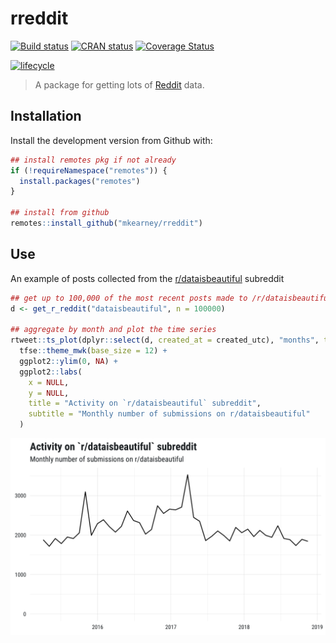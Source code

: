 
<!-- README.md is generated from README.Rmd. Please edit that file -->

# rreddit

[![Build
status](https://travis-ci.org/mkearney/rreddit.svg?branch=master)](https://travis-ci.org/mkearney/rreddit)
[![CRAN
status](https://www.r-pkg.org/badges/version/rreddit)](https://cran.r-project.org/package=rreddit)
[![Coverage
Status](https://codecov.io/gh/mkearney/rreddit/branch/master/graph/badge.svg)](https://codecov.io/gh/mkearney/rreddit?branch=master)

<!--#![Downloads](https://cranlogs.r-pkg.org/badges/rreddit)
#![Downloads](https://cranlogs.r-pkg.org/badges/grand-total/rreddit)-->

[![lifecycle](https://img.shields.io/badge/lifecycle-experimental-orange.svg)](https://www.tidyverse.org/lifecycle/#experimental)

> A package for getting lots of [Reddit](https://reddit.com) data.

## Installation

Install the development version from Github with:

``` r
## install remotes pkg if not already
if (!requireNamespace("remotes")) {
  install.packages("remotes")
}

## install from github
remotes::install_github("mkearney/rreddit")
```

## Use

An example of posts collected from the
[r/dataisbeautiful](https://reddit.com/r/dataisbeautiful) subreddit

``` r
## get up to 100,000 of the most recent posts made to /r/dataisbeautiful
d <- get_r_reddit("dataisbeautiful", n = 100000)

## aggregate by month and plot the time series
rtweet::ts_plot(dplyr::select(d, created_at = created_utc), "months", trim = 1) +
  tfse::theme_mwk(base_size = 12) +
  ggplot2::ylim(0, NA) +
  ggplot2::labs(
    x = NULL,
    y = NULL,
    title = "Activity on `r/dataisbeautiful` subreddit",
    subtitle = "Monthly number of submissions on r/dataisbeautiful"
  )
```

<p align="center">

<img src="tools/readme/dataisbeautiful.png" width=700 />

</p>
